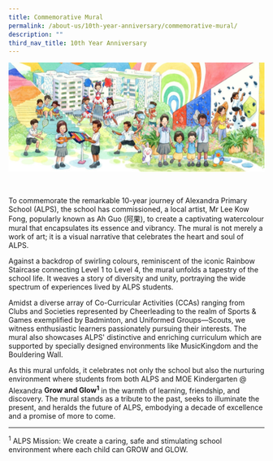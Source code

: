 ```yaml
---
title: Commemorative Mural
permalink: /about-us/10th-year-anniversary/commemorative-mural/
description: ""
third_nav_title: 10th Year Anniversary
---
```

![](/images/10th%20Year%20Anniversary/alps%20mural.jpg)

<br>       

To commemorate the remarkable 10-year journey of Alexandra Primary School (ALPS), the school has commissioned, a local artist, Mr Lee Kow Fong, popularly known as Ah Guo (阿果), to create a captivating watercolour mural that encapsulates its essence and vibrancy. The mural is not merely a work of art; it is a visual narrative that celebrates the heart and soul of ALPS.

Against a backdrop of swirling colours, reminiscent of the iconic Rainbow Staircase connecting Level 1 to Level 4, the mural unfolds a tapestry of the school life. It weaves a story of diversity and unity, portraying the wide spectrum of experiences lived by ALPS students.

Amidst a diverse array of Co-Curricular Activities (CCAs) ranging from Clubs and Societies represented by Cheerleading to the realm of Sports &amp; Games exemplified by Badminton, and Uniformed Groups—Scouts, we witness enthusiastic learners passionately pursuing their interests. The mural also showcases ALPS' distinctive and enriching curriculum which are supported by specially designed environments like MusicKingdom and the Bouldering Wall.

As this mural unfolds, it celebrates not only the school but also the nurturing environment where students from both ALPS and MOE Kindergarten @ Alexandra **Grow and Glow<sup>1<sup>** in the warmth of learning, friendship, and discovery. The mural stands as a tribute to the past, seeks to illuminate the present, and heralds the future of ALPS, embodying a decade of excellence and a promise of more to come.

  

  

* * *

 <sup>1</sup> ALPS Mission: We create a caring, safe and stimulating school environment where each child can GROW and GLOW.</sup></sup>